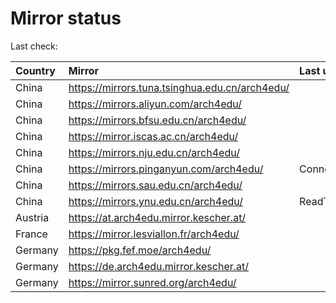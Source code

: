 <script src="./time.js"></script>
# Mirror status
Last check: <script type="text/javascript">localize(1675758291.601138);</script>

|Country|Mirror|Last update|
|:------|:-----|:----------|
|China|https://mirrors.tuna.tsinghua.edu.cn/arch4edu/|<script type="text/javascript">localize(1675708418);</script>|
|China|https://mirrors.aliyun.com/arch4edu/|<script type="text/javascript">localize(1675665249);</script>|
|China|https://mirrors.bfsu.edu.cn/arch4edu/|<script type="text/javascript">localize(1675708418);</script>|
|China|https://mirror.iscas.ac.cn/arch4edu/|<script type="text/javascript">localize(1675708418);</script>|
|China|https://mirrors.nju.edu.cn/arch4edu/|<script type="text/javascript">localize(1675665249);</script>|
|China|https://mirrors.pinganyun.com/arch4edu/|ConnectionError|
|China|https://mirrors.sau.edu.cn/arch4edu/|<script type="text/javascript">localize(1673850842);</script>|
|China|https://mirrors.ynu.edu.cn/arch4edu/|ReadTimeout|
|Austria|https://at.arch4edu.mirror.kescher.at/|<script type="text/javascript">localize(1675708418);</script>|
|France|https://mirror.lesviallon.fr/arch4edu/|<script type="text/javascript">localize(1675708418);</script>|
|Germany|https://pkg.fef.moe/arch4edu/|<script type="text/javascript">localize(1675708418);</script>|
|Germany|https://de.arch4edu.mirror.kescher.at/|<script type="text/javascript">localize(1675708418);</script>|
|Germany|https://mirror.sunred.org/arch4edu/|<script type="text/javascript">localize(1675708418);</script>|

<script src="./tablefilter/tablefilter.js"></script>
<script src="./table.js"></script>
